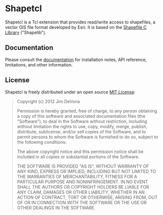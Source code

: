 Shapetcl
========

Shapetcl is a Tcl extension that provides read/write access to shapefiles, a vector GIS file format developed by Esri. It is based on the [Shapefile C Library](http://shapelib.maptools.org) ("Shapelib").

Documentation
-------------

Please consult the [documentation](https://github.com/anoved/Shapetcl/blob/master/doc/shapetcl.md) for installation notes, API reference, limitations, and other information.

License
-------

Shapetcl is freely distributed under an open source [MIT License](http://opensource.org/licenses/MIT):

> Copyright (c) 2012 Jim DeVona
>
> Permission is hereby granted, free of charge, to any person obtaining a copy of this software and associated documentation files (the "Software"), to deal in the Software without restriction, including without limitation the rights to use, copy, modify, merge, publish, distribute, sublicense, and/or sell copies of the Software, and to permit persons to whom the Software is furnished to do so, subject to the following conditions:
>
> The above copyright notice and this permission notice shall be included in all copies or substantial portions of the Software.
>
> THE SOFTWARE IS PROVIDED "AS IS", WITHOUT WARRANTY OF ANY KIND, EXPRESS OR IMPLIED, INCLUDING BUT NOT LIMITED TO THE WARRANTIES OF MERCHANTABILITY, FITNESS FOR A PARTICULAR PURPOSE AND NONINFRINGEMENT. IN NO EVENT SHALL THE AUTHORS OR COPYRIGHT HOLDERS BE LIABLE FOR ANY CLAIM, DAMAGES OR OTHER LIABILITY, WHETHER IN AN ACTION OF CONTRACT, TORT OR OTHERWISE, ARISING FROM, OUT OF OR IN CONNECTION WITH THE SOFTWARE OR THE USE OR OTHER DEALINGS IN THE SOFTWARE.
